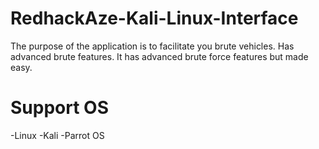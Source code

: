 # RedhackAze-Kali-Linux-Interface
The purpose of the application is to facilitate you brute vehicles. Has advanced brute features. It has advanced brute force features but made easy.
# Support OS
  -Linux
    -Kali
    -Parrot OS
    
